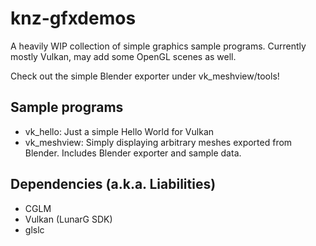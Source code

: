 # knz-gfxdemos
A heavily WIP collection of simple graphics sample programs.
Currently mostly Vulkan, may add some OpenGL scenes as well.

Check out the simple Blender exporter under vk_meshview/tools!

## Sample programs
* vk_hello: Just a simple Hello World for Vulkan
* vk_meshview: Simply displaying arbitrary meshes exported from Blender. Includes Blender exporter and sample data.

## Dependencies (a.k.a. Liabilities)
* CGLM
* Vulkan (LunarG SDK)
* glslc
